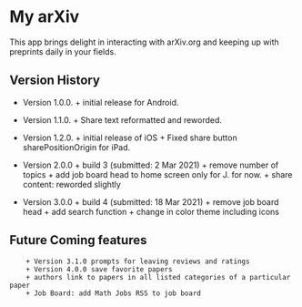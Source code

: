 # My arXiv

This app brings delight in interacting with arXiv.org and keeping up with preprints daily in your fields.

## Version History

-   Version 1.0.0. + initial release for Android.

-   Version 1.1.0. + Share text reformatted and reworded.

-   Version 1.2.0. + initial release of iOS + Fixed share button sharePositionOrigin for iPad.

-   Version 2.0.0 + build 3 (submitted: 2 Mar 2021)
        + remove number of topics
        + add job board head to home screen only for J. for now.
        + share content: reworded slightly

-  Version 3.0.0  + build 4 (submitted: 18 Mar 2021)
        + remove job board head
        + add search function 
        + change in color theme including icons



## Future Coming features
        + Version 3.1.0 prompts for leaving reviews and ratings
        + Version 4.0.0 save favorite papers
        + authors link to papers in all listed categories of a particular paper
        + Job Board: add Math Jobs RSS to job board 
       
         
        